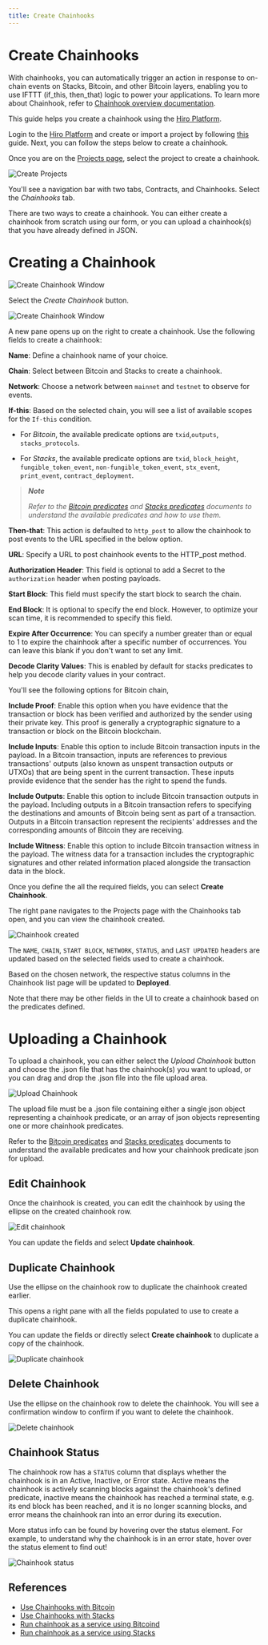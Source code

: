 ```yaml
---
title: Create Chainhooks
---
```


# Create Chainhooks

With chainhooks, you can automatically trigger an action in response to on-chain events on Stacks, Bitcoin, and other Bitcoin layers, enabling you to use IFTTT (if_this, then_that) logic to power your applications. To learn more about Chainhook, refer to [Chainhook overview documentation](https://docs.hiro.so/chainhook/overview).

This guide helps you create a chainhook using the [Hiro Platform](https://platform.hiro.so/).

Login to the [Hiro Platform](getting-started.md) and create or import a project by following [this](https://docs.hiro.so/platform/create-project) guide. Next, you can follow the steps below to create a chainhook.

Once you are on the [Projects page](https://platform.hiro.so), select the project to create a chainhook.

![Create Projects](./images/chainhook-create-project.jpeg)

You'll see a navigation bar with two tabs, Contracts, and Chainhooks. Select the _Chainhooks_ tab.

There are two ways to create a chainhook. You can either create a chainhook from scratch using our form, or you can upload a chainhook(s) that you have already defined in JSON.

# Creating a Chainhook

![Create Chainhook Window](./images/chainhook-select-chainhook-tab.jpeg)

Select the _Create Chainhook_ button.

![Create Chainhook Window](./images/chainhook-create-chainhook-window.jpeg)

A new pane opens up on the right to create a chainhook. Use the following fields to create a chainhook:

**Name**: Define a chainhook name of your choice.

**Chain**: Select between Bitcoin and Stacks to create a chainhook.

**Network**: Choose a network between `mainnet` and `testnet` to observe for events.

**If-this**: Based on the selected chain, you will see a list of available scopes for the `If-this` condition.

- For *Bitcoin*, the available predicate options are `txid`,`outputs`, `stacks_protocols`.

- For *Stacks*, the available predicate options are `txid`, `block_height`, `fungible_token_event`,
`non-fungible_token_event`, `stx_event`, `print_event`, `contract_deployment`.

> _**Note**_
>
> _Refer to the [Bitcoin predicates](https://docs.hiro.so/chainhook/how-to-guides/how-to-use-chainhooks-with-bitcoin) and [Stacks predicates](https://docs.hiro.so/chainhook/how-to-guides/how-to-use-chainhooks-with-stacks) documents to understand the available predicates and how to use them._

**Then-that**: This action is defaulted to `http_post` to allow the chainhook to post events to the URL specified in the below option.

**URL**: Specify a URL to post chainhook events to the HTTP_post method.

**Authorization Header**: This field is optional to add a Secret to the `authorization` header when posting payloads.

**Start Block**: This field must specify the start block to search the chain.

**End Block**: It is optional to specify the end block. However, to optimize your scan time, it is recommended to specify this field.

**Expire After Occurrence**: You can specify a number greater than or equal to 1 to expire the chainhook after a specific number of occurrences. You can leave this blank if you don't want to set any limit.

**Decode Clarity Values**: This is enabled by default for stacks predicates to help you decode clarity values in your contract.

You'll see the following options for Bitcoin chain,

**Include Proof**: Enable this option when you have evidence that the transaction or block has been verified and authorized by the sender using their private key. This proof is generally a cryptographic signature to a transaction or block on the Bitcoin blockchain.

**Include Inputs**: Enable this option to include Bitcoin transaction inputs in the payload. In a Bitcoin transaction, inputs are references to previous transactions' outputs (also known as unspent transaction outputs or UTXOs) that are being spent in the current transaction. These inputs provide evidence that the sender has the right to spend the funds.

**Include Outputs**: Enable this option to include Bitcoin transaction outputs in the payload. Including outputs in a Bitcoin transaction refers to specifying the destinations and amounts of Bitcoin being sent as part of a transaction. Outputs in a Bitcoin transaction represent the recipients' addresses and the corresponding amounts of Bitcoin they are receiving.

**Include Witness**: Enable this option to include Bitcoin transaction witness in the payload. The witness data for a transaction includes the cryptographic signatures and other related information placed alongside the transaction data in the block.

Once you define the all the required fields, you can select **Create Chainhook**.

The right pane navigates to the Projects page with the Chainhooks tab open, and you can view the chainhook created.

![Chainhook created](images/chainhook-created.jpeg)

The `NAME`, `CHAIN`, `START BLOCK`, `NETWORK`, `STATUS`, and `LAST UPDATED` headers are updated based on the selected fields used to create a chainhook.

Based on the chosen network, the respective status columns in the Chainhook list page will be updated to **Deployed**.

Note that there may be other fields in the UI to create a chainhook based on the predicates defined.

# Uploading a Chainhook

To upload a chainhook, you can either select the _Upload Chainhook_ button and choose the .json file that has the chainhook(s) you want to upload, or you can drag and drop the .json file into the file upload area. 

![Upload Chainhook](./images/chainhook-upload.jpeg)

The upload file must be a .json file containing either a single json object representing a chainhook predicate, or an array of json objects representing one or more chainhook predicates. 

Refer to the [Bitcoin predicates](https://docs.hiro.so/chainhook/how-to-guides/how-to-use-chainhooks-with-bitcoin) and [Stacks predicates](https://docs.hiro.so/chainhook/how-to-guides/how-to-use-chainhooks-with-stacks) documents to understand the available predicates and how your chainhook predicate json for upload.

## Edit Chainhook

Once the chainhook is created, you can edit the chainhook by using the ellipse on the created chainhook row.

![Edit chainhook](images/chainhook-edit-chainhook.jpeg)

You can update the fields and select **Update chainhook**.

## Duplicate Chainhook

Use the ellipse on the chainhook row to duplicate the chainhook created earlier.

This opens a right pane with all the fields populated to use to create a duplicate chainhook.

You can update the fields or directly select **Create chainhook** to duplicate a copy of the chainhook.

![Duplicate chainhook](images/chainhook-duplicate.jpeg)

## Delete Chainhook

Use the ellipse on the chainhook row to delete the chainhook. You will see a confirmation window to confirm if you want to delete the chainhook.

![Delete chainhook](images/chainhook-delete-confirmation-window.jpeg)

## Chainhook Status

The chainhook row has a `STATUS` column that displays whether the chainhook is in an Active, Inactive, or Error state. Active means the chainhook is actively scanning blocks against the chainhook's defined predicate, inactive means the chainhook has reached a terminal state, e.g. its end block has been reached, and it is no longer scanning blocks, and error means the chainhook ran into an error during its execution. 

More status info can be found by hovering over the status element. For example, to understand why the chainhook is in an error state, hover over the status element to find out!

![Chainhook status](images/chainhook-status-info.jpeg)

## References

- [Use Chainhooks with Bitcoin](https://docs.hiro.so/chainhook/guides/chainhooks-with-bitcoin)
- [Use Chainhooks with Stacks](https://docs.hiro.so/chainhook/guides/chainhooks-with-stacks)
- [Run chainhook as a service using Bitcoind](https://docs.hiro.so/chainhook/guides/chainhook-as-a-service-bitcoind)
- [Run chainhook as a service using Stacks](https://docs.hiro.so/chainhook/guides/chainhook-as-a-service-stacks)
